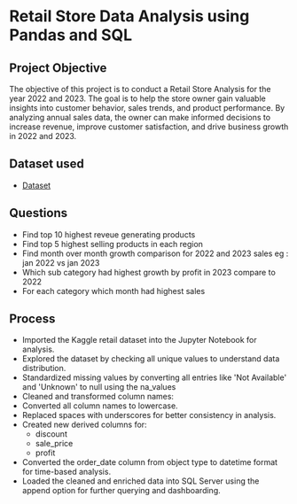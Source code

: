 # Retail Store Data Analysis using Pandas and SQL

## Project Objective
The objective of this project is to conduct a Retail Store Analysis for the year 2022 and 2023. The goal is to help the store owner gain valuable insights into customer behavior, sales trends, and product performance. By analyzing annual sales data, the owner can make informed decisions to increase revenue, improve customer satisfaction, and drive business growth in 2022 and 2023.


## Dataset used
- [Dataset](https://www.kaggle.com/datasets/ankitbansal06/retail-orders)

## Questions
- Find top 10 highest reveue generating products
- Find top 5 highest selling products in each region
- Find month over month growth comparison for 2022 and 2023 sales eg : jan 2022 vs jan 2023
- Which sub category had highest growth by profit in 2023 compare to 2022
- For each category which month had highest sales

## Process
- Imported the Kaggle retail dataset into the Jupyter Notebook for analysis.
- Explored the dataset by checking all unique values to understand data distribution.
- Standardized missing values by converting all entries like 'Not Available' and 'Unknown' to null using the na_values
- Cleaned and transformed column names:
- Converted all column names to lowercase.
- Replaced spaces with underscores for better consistency in analysis.
- Created new derived columns for:
  - discount
  - sale_price
  - profit
- Converted the order_date column from object type to datetime format for time-based analysis.
- Loaded the cleaned and enriched data into SQL Server using the append option for further querying and dashboarding.


  

